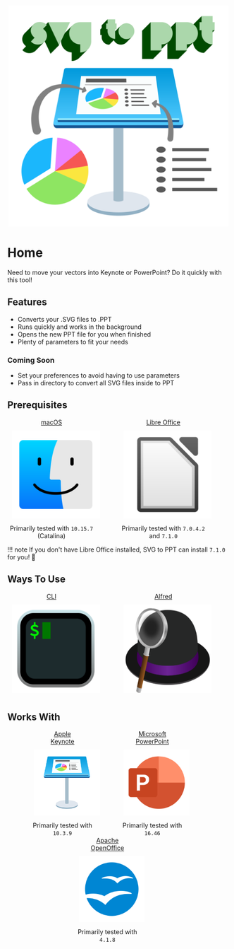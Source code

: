 <p align="center">
  <img src="img/svg-to-ppt-logo.svg" class="center" alt="SVG to PPT logo" title="SVG to PPT logo" width="500" height="500"/>
</p>

# Home

Need to move your vectors into Keynote or PowerPoint? Do it quickly with this tool!

## Features

- Converts your .SVG files to .PPT
- Runs quickly and works in the background
- Opens the new PPT file for you when finished
- Plenty of parameters to fit your needs

### Coming Soon

- Set your preferences to avoid having to use parameters
- Pass in directory to convert all SVG files inside to PPT

## Prerequisites

<div class="two-icon" align="center">
  <span>
    <a target="_blank"href="https://www.apple.com/macos">
      macOS
      <img src="img/mac-os-icon.svg" class="center" alt="macOS icon" title="macOS icon"/>
    </a>
    <span>Primarily tested with <code>10.15.7</code> (Catalina)</span>
  </span>
  <span>
    <a target="_blank"href="https://www.libreoffice.org/download/download">
      Libre Office
      <img src="img/libre-office-icon.svg" class="center" alt="macOS icon" title="macOS icon"/>
    </a>
    <span>Primarily tested with <code>7.0.4.2</code> and <code>7.1.0</code></span>
  </span>
</div>

!!! note
    If you don't have Libre Office installed, SVG to PPT can install `7.1.0` for you! :slightly_smiling_face:

## Ways To Use

<div class="two-icon" align="center">
  <span>
    <a target="_blank"href="cli">
      CLI
      <img src="img/iterm2-icon.svg" class="center" alt="iTerm2 icon" title="iTerm2 icon"/>
    </a>
  </span>
  <span>
    <a target="_blank"href="alfred">
      Alfred
      <img src="img/alfred-icon.svg" class="center" alt="Alfred icon" title="Alfred icon"/>
    </a>
  </span>
</div>

## Works With

<div class="three-icon" align="center">
  <span>
    <a target="_blank"href="https://apps.apple.com/us/app/keynote/id409183694">
      Apple<br>Keynote
    </a>
    <img src="img/keynote-icon.svg" class="center" alt="Keynote icon" title="Keynote icon"/>
    <span>Primarily tested with <code>10.3.9</code></span>
  </span>
  <span>
    <a target="_blank"href="https://www.microsoft.com/en-us/microsoft-365/powerpoint">
      Microsoft<br>PowerPoint
    </a>
    <img src="img/powerpoint-icon.svg" class="center" alt="PowerPoint icon" title="Powerpoint icon"/>
    <span>Primarily tested with <code>16.46</code></span>
  </span>
  <span>
    <a target="_blank"href="https://www.openoffice.org">
      Apache<br>OpenOffice
    </a>
    <img src="img/open-office-icon.svg" class="center" alt="OpenOffice icon" title="OpenOffice icon"/>
    <span>Primarily tested with <code>4.1.8</code></span>
  </span>
</div>

<style>
  .two-icon > span
  {
    display: inline-block;
    width: 200px;
    margin-bottom: 20px;
  }
  .two-icon img
  {
    width: 200px;
    height: 200px;
    margin: 10px;
  }

  .three-icon span {
    display: inline-block;
  }
  .three-icon > span {
    width: 150px;
    margin-bottom: 30px;
  }
  .three-icon img {
    width: 150px;
    height: 150px;
    margin: 10px;
  }

  @media only screen and (min-width: 768px) {
    .two-icon  > span {
      margin: 0 50px 0 0;
    }
    .three-icon > span {
      margin: 0 50px 0 0;
    }
  }
</style>
